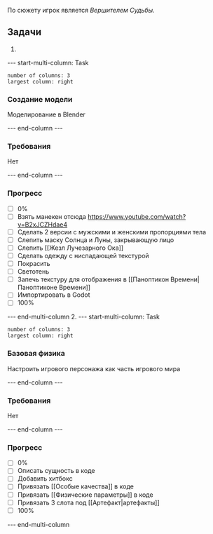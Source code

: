 По сюжету игрок является *Вершителем Судьбы*.
## Задачи

1. 
--- start-multi-column: Task
```column-settings  
number of columns: 3
largest column: right
```
### Создание модели
Моделирование в Blender

--- end-column ---

### Требования
Нет

--- end-column ---

### Прогресс
- [ ] 0%
- [ ] Взять манекен отсюда https://www.youtube.com/watch?v=B2xJCZHdae4
- [ ] Сделать 2 версии с мужскими и женскими пропорциями тела
- [ ] Слепить маску Солнца и Луны, закрывающую лицо
- [ ] Слепить [[Жезл Лучезарного Ока]]
- [ ] Сделать одежду с ниспадающей текстурой
- [ ] Покрасить
- [ ] Светотень
- [ ] Запечь текстуру для отображения в [[Паноптикон Времени|Паноптиконе Времени]]
- [ ] Импортировать в Godot
- [ ] 100%

--- end-multi-column
2. 
--- start-multi-column: Task
```column-settings  
number of columns: 3
largest column: right
```
### Базовая физика
Настроить игрового персонажа как часть игрового мира

--- end-column ---

### Требования
Нет

--- end-column ---

### Прогресс
- [ ] 0%
- [ ] Описать сущность в коде
- [ ] Добавить хитбокс
- [ ] Привязать [[Особые качества]] в коде
- [ ] Привязать [[Физические параметры]] в коде
- [ ] Привязать 3 слота под [[Артефакт|артефакты]]
- [ ] 100%

--- end-multi-column